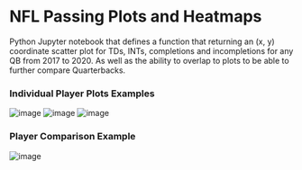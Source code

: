 # NFL Passing Plots and Heatmaps
Python Jupyter notebook that defines a function that returning an (x, y) coordinate scatter plot for TDs, INTs, completions and incompletions for any QB from 2017 to 2020. As well as the ability to overlap to plots to be able to further compare Quarterbacks.


### Individual Player Plots Examples
![image](https://github.com/petermartens98/NFL-Passing-Plots/assets/87671757/85a23ccc-d533-4159-b126-512711544859)
![image](https://github.com/petermartens98/NFL-Passing-Plots/assets/87671757/9fc3c5de-5de0-47cf-b71f-cc27de67aa1d)
![image](https://github.com/petermartens98/NFL-Passing-Plots/assets/87671757/46da25f9-0b9c-47cc-a5c3-543dd147c4f6)


### Player Comparison Example
![image](https://github.com/petermartens98/NFL-Passing-Plots/assets/87671757/4d4fc1c3-37dc-47f1-803f-8fac771ebe81)
